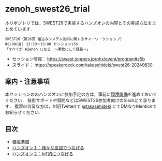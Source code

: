 # zenoh_swest26_trial

本リポジトリでは，SWEST26で実施するハンズオンの内容とその実施方法をまとめています．  
  
```
SWEST26（第26回 組込みシステム技術に関するサマーワークショップ）
08/30(金) 13:50〜15:00 セッションs5b
「すべてが #Zenoh になる　〜柔軟にして軽量〜」 
```

- セッション情報： https://swest.toppers.jp/phx/event/program#s5b
- スライド： https://speakerdeck.com/takasehideki/swest26-20240830

## 案内・注意事項

本セッションののハンズオンに参加予定の方は，事前に[環境準備](/docs/00preliminary.md)を進めておいてください．
技術サポートや質問などはSWEST26参加者向けのSlackにて承ります．
復習or自習な方は，X(旧Twitter)で [@takasehideki](https://twitter.com/takasehideki) にてDMなりMentionでお知らせください．

## 目次

- [環境準備](/docs/00preliminary.md)
- [ハンズオン１：様々な言語でつなげる](/docs/1lang.md)
- [ハンズオン２：IoT的につなげる](/docs/2iot.md)
